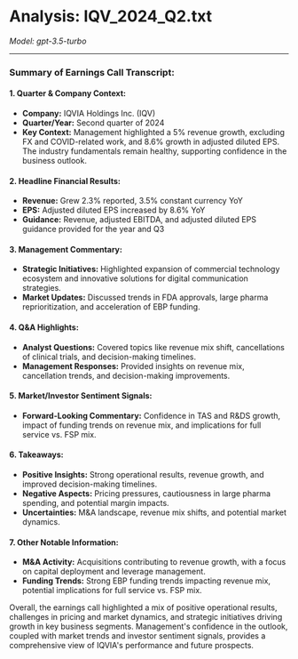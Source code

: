 # Analysis: IQV_2024_Q2.txt

*Model: gpt-3.5-turbo*

---

### Summary of Earnings Call Transcript:

#### 1. Quarter & Company Context:
- **Company:** IQVIA Holdings Inc. (IQV)
- **Quarter/Year:** Second quarter of 2024
- **Key Context:** Management highlighted a 5% revenue growth, excluding FX and COVID-related work, and 8.6% growth in adjusted diluted EPS. The industry fundamentals remain healthy, supporting confidence in the business outlook.

#### 2. Headline Financial Results:
- **Revenue:** Grew 2.3% reported, 3.5% constant currency YoY
- **EPS:** Adjusted diluted EPS increased by 8.6% YoY
- **Guidance:** Revenue, adjusted EBITDA, and adjusted diluted EPS guidance provided for the year and Q3

#### 3. Management Commentary:
- **Strategic Initiatives:** Highlighted expansion of commercial technology ecosystem and innovative solutions for digital communication strategies.
- **Market Updates:** Discussed trends in FDA approvals, large pharma reprioritization, and acceleration of EBP funding.

#### 4. Q&A Highlights:
- **Analyst Questions:** Covered topics like revenue mix shift, cancellations of clinical trials, and decision-making timelines.
- **Management Responses:** Provided insights on revenue mix, cancellation trends, and decision-making improvements.

#### 5. Market/Investor Sentiment Signals:
- **Forward-Looking Commentary:** Confidence in TAS and R&DS growth, impact of funding trends on revenue mix, and implications for full service vs. FSP mix.

#### 6. Takeaways:
- **Positive Insights:** Strong operational results, revenue growth, and improved decision-making timelines.
- **Negative Aspects:** Pricing pressures, cautiousness in large pharma spending, and potential margin impacts.
- **Uncertainties:** M&A landscape, revenue mix shifts, and potential market dynamics.

#### 7. Other Notable Information:
- **M&A Activity:** Acquisitions contributing to revenue growth, with a focus on capital deployment and leverage management.
- **Funding Trends:** Strong EBP funding trends impacting revenue mix, potential implications for full service vs. FSP mix.

Overall, the earnings call highlighted a mix of positive operational results, challenges in pricing and market dynamics, and strategic initiatives driving growth in key business segments. Management's confidence in the outlook, coupled with market trends and investor sentiment signals, provides a comprehensive view of IQVIA's performance and future prospects.